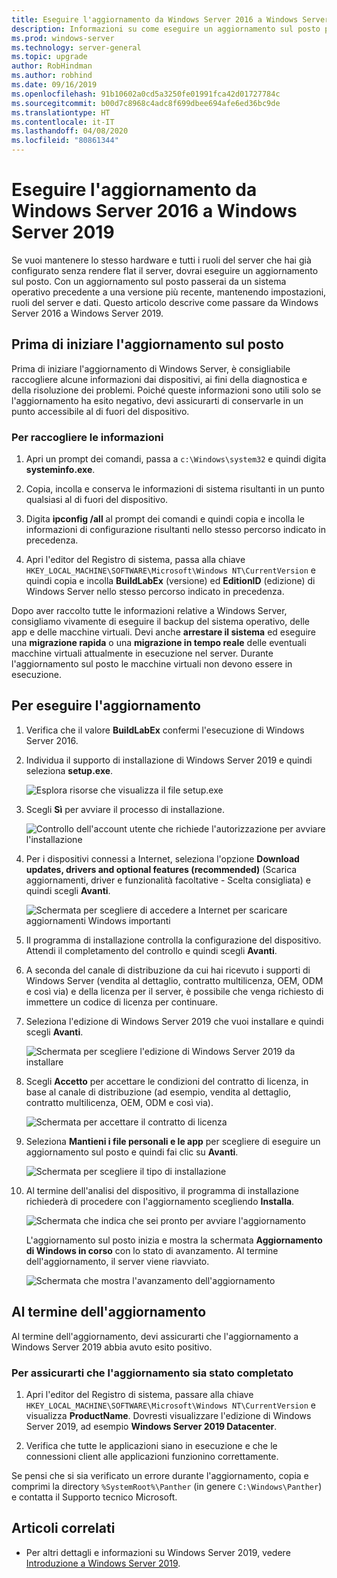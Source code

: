 ```yaml
---
title: Eseguire l'aggiornamento da Windows Server 2016 a Windows Server 2019 | Microsoft Docs
description: Informazioni su come eseguire un aggiornamento sul posto per passare da Windows Server 2016 a Windows Server 2019.
ms.prod: windows-server
ms.technology: server-general
ms.topic: upgrade
author: RobHindman
ms.author: robhind
ms.date: 09/16/2019
ms.openlocfilehash: 91b10602a0cd5a3250fe01991fca42d01727784c
ms.sourcegitcommit: b00d7c8968c4adc8f699dbee694afe6ed36bc9de
ms.translationtype: HT
ms.contentlocale: it-IT
ms.lasthandoff: 04/08/2020
ms.locfileid: "80861344"
---
```

# <a name="upgrade-windows-server-2016-to-windows-server-2019"></a>Eseguire l'aggiornamento da Windows Server 2016 a Windows Server 2019

Se vuoi mantenere lo stesso hardware e tutti i ruoli del server che hai già configurato senza rendere flat il server, dovrai eseguire un aggiornamento sul posto. Con un aggiornamento sul posto passerai da un sistema operativo precedente a una versione più recente, mantenendo impostazioni, ruoli del server e dati. Questo articolo descrive come passare da Windows Server 2016 a Windows Server 2019.

## <a name="before-you-begin-your-in-place-upgrade"></a>Prima di iniziare l'aggiornamento sul posto

Prima di iniziare l'aggiornamento di Windows Server, è consigliabile raccogliere alcune informazioni dai dispositivi, ai fini della diagnostica e della risoluzione dei problemi. Poiché queste informazioni sono utili solo se l'aggiornamento ha esito negativo, devi assicurarti di conservarle in un punto accessibile al di fuori del dispositivo.

### <a name="to-collect-your-info"></a>Per raccogliere le informazioni

1. Apri un prompt dei comandi, passa a `c:\Windows\system32` e quindi digita **systeminfo.exe**.

2. Copia, incolla e conserva le informazioni di sistema risultanti in un punto qualsiasi al di fuori del dispositivo.

3. Digita **ipconfig /all** al prompt dei comandi e quindi copia e incolla le informazioni di configurazione risultanti nello stesso percorso indicato in precedenza.

4. Apri l'editor del Registro di sistema, passa alla chiave `HKEY_LOCAL_MACHINE\SOFTWARE\Microsoft\Windows NT\CurrentVersion` e quindi copia e incolla **BuildLabEx** (versione) ed **EditionID** (edizione) di Windows Server nello stesso percorso indicato in precedenza.

Dopo aver raccolto tutte le informazioni relative a Windows Server, consigliamo vivamente di eseguire il backup del sistema operativo, delle app e delle macchine virtuali. Devi anche **arrestare il sistema** ed eseguire una **migrazione rapida** o una **migrazione in tempo reale** delle eventuali macchine virtuali attualmente in esecuzione nel server. Durante l'aggiornamento sul posto le macchine virtuali non devono essere in esecuzione.

## <a name="to-perform-the-upgrade"></a>Per eseguire l'aggiornamento

1. Verifica che il valore **BuildLabEx** confermi l'esecuzione di Windows Server 2016.

2. Individua il supporto di installazione di Windows Server 2019 e quindi seleziona **setup.exe**.

    ![Esplora risorse che visualizza il file setup.exe](media/upgrade-2016-2019/setup-2019.png)

3. Scegli **Sì** per avviare il processo di installazione.

    ![Controllo dell'account utente che richiede l'autorizzazione per avviare l'installazione](media/upgrade-2016-2019/start-setup-uac-box.png)

4. Per i dispositivi connessi a Internet, seleziona l'opzione **Download updates, drivers and optional features (recommended)** (Scarica aggiornamenti, driver e funzionalità facoltative - Scelta consigliata) e quindi scegli **Avanti**.

    ![Schermata per scegliere di accedere a Internet per scaricare aggiornamenti Windows importanti](media/upgrade-2016-2019/online-updates-win-setup.png)

5. Il programma di installazione controlla la configurazione del dispositivo. Attendi il completamento del controllo e quindi scegli **Avanti**.

6. A seconda del canale di distribuzione da cui hai ricevuto i supporti di Windows Server (vendita al dettaglio, contratto multilicenza, OEM, ODM e così via) e della licenza per il server, è possibile che venga richiesto di immettere un codice di licenza per continuare.

7. Seleziona l'edizione di Windows Server 2019 che vuoi installare e quindi scegli **Avanti**.

    ![Schermata per scegliere l'edizione di Windows Server 2019 da installare](media/upgrade-2016-2019/select-os-edition.png)

8. Scegli **Accetto** per accettare le condizioni del contratto di licenza, in base al canale di distribuzione (ad esempio, vendita al dettaglio, contratto multilicenza, OEM, ODM e così via).

    ![Schermata per accettare il contratto di licenza](media/upgrade-2016-2019/license-terms.png)

9. Seleziona **Mantieni i file personali e le app** per scegliere di eseguire un aggiornamento sul posto e quindi fai clic su **Avanti**.

    ![Schermata per scegliere il tipo di installazione](media/upgrade-2016-2019/choose-install-upgrade.png)

10. Al termine dell'analisi del dispositivo, il programma di installazione richiederà di procedere con l'aggiornamento scegliendo **Installa**.

    ![Schermata che indica che sei pronto per avviare l'aggiornamento](media/upgrade-2016-2019/ready-to-install.png)

    L'aggiornamento sul posto inizia e mostra la schermata **Aggiornamento di Windows in corso** con lo stato di avanzamento. Al termine dell'aggiornamento, il server viene riavviato.

    ![Schermata che mostra l'avanzamento dell'aggiornamento](media/upgrade-2016-2019/upgrading-windows-with-progress.png)

## <a name="after-your-upgrade-is-done"></a>Al termine dell'aggiornamento

Al termine dell'aggiornamento, devi assicurarti che l'aggiornamento a Windows Server 2019 abbia avuto esito positivo.

### <a name="to-make-sure-your-upgrade-was-successful"></a>Per assicurarti che l'aggiornamento sia stato completato

1. Apri l'editor del Registro di sistema, passare alla chiave `HKEY_LOCAL_MACHINE\SOFTWARE\Microsoft\Windows NT\CurrentVersion` e visualizza **ProductName**. Dovresti visualizzare l'edizione di Windows Server 2019, ad esempio **Windows Server 2019 Datacenter**.

2. Verifica che tutte le applicazioni siano in esecuzione e che le connessioni client alle applicazioni funzionino correttamente.

Se pensi che si sia verificato un errore durante l'aggiornamento, copia e comprimi la directory `%SystemRoot%\Panther` (in genere `C:\Windows\Panther`) e contatta il Supporto tecnico Microsoft.

## <a name="related-articles"></a>Articoli correlati

- Per altri dettagli e informazioni su Windows Server 2019, vedere [Introduzione a Windows Server 2019](https://docs.microsoft.com/windows-server/get-started-19/get-started-19).
